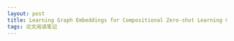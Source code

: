 ```yaml
---
layout: post
title: Learning Graph Embeddings for Compositional Zero-shot Learning CVPR_2021
tags: 论文阅读笔记
---
```

